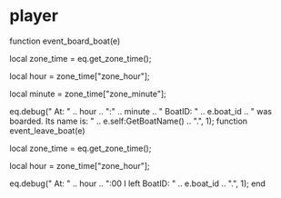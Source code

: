 # player
function event_board_boat(e)

local zone_time = eq.get_zone_time();

local hour = zone_time["zone_hour"];

local minute = zone_time["zone_minute"];

eq.debug(" At: " .. hour .. ":" .. minute .. " BoatID: " .. e.boat_id .. " was boarded. Its name is: " .. e.self:GetBoatName() .. ".", 1);
function event_leave_boat(e)

local zone_time = eq.get_zone_time();

local hour = zone_time["zone_hour"];

eq.debug(" At: " .. hour .. ":00 I left BoatID: " .. e.boat_id .. ".", 1);
end